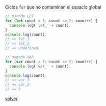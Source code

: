 Ciclos `for` que no contaminan el espacio global
```js
// usando LET
for (let count = 1; count <= 2; count++) {
  console.log('let_' + count);
}
console.log(count);
// => let_1
// => let_2
// => undefined
```
```js
// usando VAR
for (var count = 1; count <= 2; count++) {
  console.log('var_' + count);
}
console.log(count);
// => var_1
// => var_2
// => 3
```

[volver](#/let-caracteristicas) 
